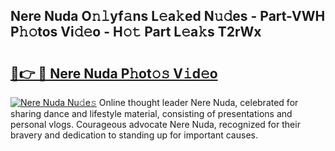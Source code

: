 ## Nere Nuda O𝚗𝚕yf𝚊ns L𝚎a𝚔ed N𝚞𝚍es - Part-VWH P𝚑𝚘tos Vi𝚍𝚎o - H𝚘𝚝 Part L𝚎a𝚔s T2rWx

# <h2><a href="http://kfeknt.oniu.top/?m=Nere+Nuda">🔗👉 🔴 Nere Nuda P𝚑ot𝚘𝚜 V𝚒d𝚎o</a></h2>

[![Nere Nuda Nu𝚍e𝚜](https://i.imgur.com/0qMVB7G.gif)](http://kfeknt.oniu.top/?m=Nere+Nuda)
Online thought leader Nere Nuda, celebrated for sharing dance and lifestyle material, consisting of presentations and personal vlogs. Courageous advocate Nere Nuda, recognized for their bravery and dedication to standing up for important causes.  
